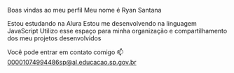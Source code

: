 Boas vindas ao meu perfil 
Meu nome é Ryan Santana

Estou estudando na Alura
Estou me desenvolvendo na linguagem JavaScript
Utilizo esse espaço para minha organização e compartilhamento dos meu projetos desenvolvidos

Você pode entrar em contato comigo 📫
00001074994486sp@al.educacao.sp.gov.br

